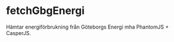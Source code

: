 fetchGbgEnergi
==============

Hämtar energiförbrukning från Göteborgs Energi mha PhantomJS + CasperJS.